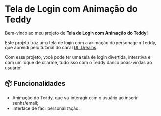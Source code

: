 # Tela de Login com Animação do Teddy

Bem-vindo ao meu projeto de **Tela de Login com Animação do Teddy**! 

Este projeto traz uma tela de login com a animação do personagem Teddy, que aprendi pelo tutorial do canal [DL Dreams](https://youtu.be/B98pOHJTa_w?si=EPr7Me6RCS938-nz). 

Com esse projeto, você pode ter uma tela de login divertida, interativa e com um toque de charme, tudo isso com o Teddy dando boas-vindas ao usuário! 


## 📦 Funcionalidades

- Animação do Teddy, que vai interagir com o usuário ao inserir senha/email;
- Interface de fácil personalização.


